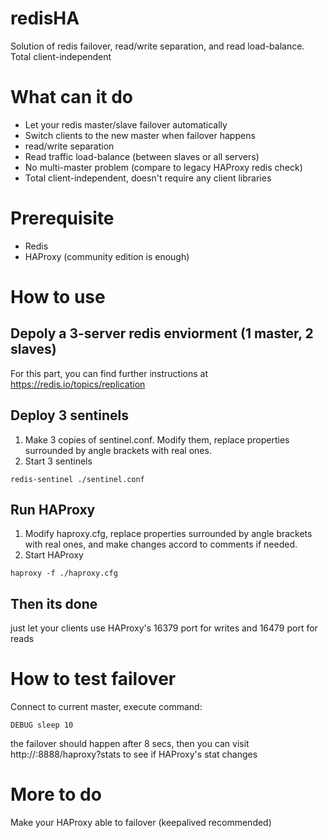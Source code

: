 # redisHA
Solution of redis failover, read/write separation, and read load-balance. Total client-independent

# What can it do
- Let your redis master/slave failover automatically
- Switch clients to the new master when failover happens
- read/write separation
- Read traffic load-balance (between slaves or all servers)
- No multi-master problem (compare to legacy HAProxy redis check)
- Total client-independent, doesn't require any client libraries

# Prerequisite
- Redis
- HAProxy (community edition is enough)

# How to use

## Depoly a 3-server redis enviorment (1 master, 2 slaves)
For this part, you can find further instructions at https://redis.io/topics/replication

## Deploy 3 sentinels
1. Make 3 copies of sentinel.conf. Modify them, replace properties surrounded by angle brackets with real ones.
2. Start 3 sentinels
```
redis-sentinel ./sentinel.conf
```

## Run HAProxy
1. Modify haproxy.cfg, replace properties surrounded by angle brackets with real ones, and make changes accord to comments if needed.
2. Start HAProxy
```
haproxy -f ./haproxy.cfg
```

## Then its done
just let your clients use HAProxy's 16379 port for writes and 16479 port for reads

# How to test failover
Connect to current master, execute command:
```
DEBUG sleep 10
```
the failover should happen after 8 secs, then you can visit http://<ip-of-haproxy>:8888/haproxy?stats to see if HAProxy's stat changes

# More to do
Make your HAProxy able to failover (keepalived recommended)

